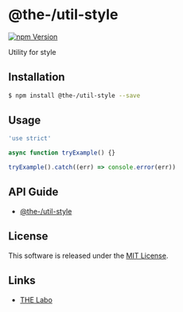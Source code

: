 @the-/util-style
==========

<!---
This file is generated by the-tmpl. Do not update manually.
--->

<!-- Badge Start -->
<a name="badges"></a>

[![npm Version][bd_npm_shield_url]][bd_npm_url]

[bd_repo_url]: https://github.com/the-labo/the-style-util
[bd_travis_url]: http://travis-ci.org/the-labo/the-style-util
[bd_travis_shield_url]: http://img.shields.io/travis/the-labo/the-style-util.svg?style=flat
[bd_travis_com_url]: http://travis-ci.com/the-labo/the-style-util
[bd_travis_com_shield_url]: https://api.travis-ci.com/the-labo/the-style-util.svg?token=
[bd_license_url]: https://github.com/the-labo/the-style-util/blob/master/LICENSE
[bd_npm_url]: http://www.npmjs.org/package/@the-/util-style
[bd_npm_shield_url]: http://img.shields.io/npm/v/@the-/util-style.svg?style=flat
[bd_standard_url]: http://standardjs.com/
[bd_standard_shield_url]: https://img.shields.io/badge/code%20style-standard-brightgreen.svg

<!-- Badge End -->


<!-- Description Start -->
<a name="description"></a>

Utility for style

<!-- Description End -->


<!-- Overview Start -->
<a name="overview"></a>



<!-- Overview End -->


<!-- Sections Start -->
<a name="sections"></a>

<!-- Section from "doc/readme/01.Installation.md.hbs" Start -->

<a name="section-doc-readme-01-installation-md"></a>

Installation
-----

```bash
$ npm install @the-/util-style --save
```


<!-- Section from "doc/readme/01.Installation.md.hbs" End -->

<!-- Section from "doc/readme/02.Usage.md.hbs" Start -->

<a name="section-doc-readme-02-usage-md"></a>

Usage
---------

```javascript
'use strict'

async function tryExample() {}

tryExample().catch((err) => console.error(err))

```


<!-- Section from "doc/readme/02.Usage.md.hbs" End -->

<!-- Section from "doc/readme/03.API.md.hbs" Start -->

<a name="section-doc-readme-03-api-md"></a>

## API Guide

- [@the-/util-style](./doc/api/api.md#module_@the-/util-style)


<!-- Section from "doc/readme/03.API.md.hbs" End -->


<!-- Sections Start -->


<!-- LICENSE Start -->
<a name="license"></a>

License
-------
This software is released under the [MIT License](https://github.com/the-labo/the-style-util/blob/master/LICENSE).

<!-- LICENSE End -->


<!-- Links Start -->
<a name="links"></a>

Links
------

+ [THE Labo][the_labo_url]

[the_labo_url]: https://github.com/the-labo

<!-- Links End -->
